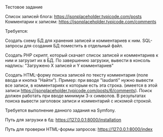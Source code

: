 Тестовое задание

Список записей блога: https://jsonplaceholder.typicode.com/posts Комментарии к записям: https://jsonplaceholder.typicode.com/comments

Требуется:

Создать схему БД для хранения записей и комментариев к ним. SQL-запросы для создания БД поместить в отдельный файл.

Создать PHP скрипт, который скачает список записей и комментариев к ним и загрузит их в БД. По завершению загрузки, вывести в консоль надпись: "Загружено Х записей и Y комментариев"

Создать HTML-форму поиска записей по тексту комментария (поле ввода и кнопка "Найти"). Пример: при вводе "laudanti" нужно вывести все записи, в комментариях к которым есть эта строка. (имеется в этой записи https://jsonplaceholder.typicode.com/posts/6/comments). Поиск должен работать при вводе минимум 3-х символов. В результатах поиска вывести заголовок записи и комментарий с искомой строкой.

Требуется выполнение данного задания на Symfony.

Путь для загрузки в бд:
https://127.0.0.1:8000/installation

Путь для проверки HTML-формы запросов:
https://127.0.0.1:8000/index
